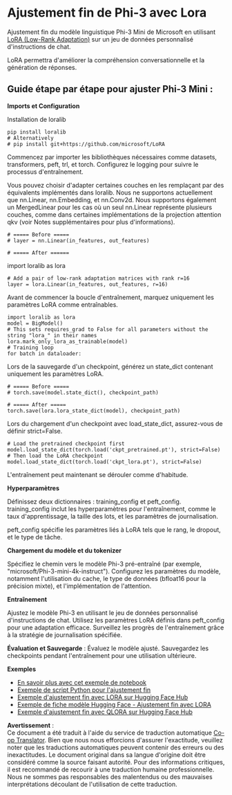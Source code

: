 <!--
CO_OP_TRANSLATOR_METADATA:
{
  "original_hash": "50b6a55a0831b417835087d8b57759fe",
  "translation_date": "2025-03-27T13:55:44+00:00",
  "source_file": "md\\03.FineTuning\\FineTuning_Lora.md",
  "language_code": "fr"
}
-->
# **Ajustement fin de Phi-3 avec Lora**

Ajustement fin du modèle linguistique Phi-3 Mini de Microsoft en utilisant [LoRA (Low-Rank Adaptation)](https://github.com/microsoft/LoRA?WT.mc_id=aiml-138114-kinfeylo) sur un jeu de données personnalisé d'instructions de chat.

LoRA permettra d'améliorer la compréhension conversationnelle et la génération de réponses.

## Guide étape par étape pour ajuster Phi-3 Mini :

**Imports et Configuration**

Installation de loralib

```
pip install loralib
# Alternatively
# pip install git+https://github.com/microsoft/LoRA

```

Commencez par importer les bibliothèques nécessaires comme datasets, transformers, peft, trl, et torch. Configurez le logging pour suivre le processus d'entraînement.

Vous pouvez choisir d'adapter certaines couches en les remplaçant par des équivalents implémentés dans loralib. Nous ne supportons actuellement que nn.Linear, nn.Embedding, et nn.Conv2d. Nous supportons également un MergedLinear pour les cas où un seul nn.Linear représente plusieurs couches, comme dans certaines implémentations de la projection attention qkv (voir Notes supplémentaires pour plus d'informations).

```
# ===== Before =====
# layer = nn.Linear(in_features, out_features)
```

```
# ===== After ======
```

import loralib as lora

```
# Add a pair of low-rank adaptation matrices with rank r=16
layer = lora.Linear(in_features, out_features, r=16)
```

Avant de commencer la boucle d'entraînement, marquez uniquement les paramètres LoRA comme entraînables.

```
import loralib as lora
model = BigModel()
# This sets requires_grad to False for all parameters without the string "lora_" in their names
lora.mark_only_lora_as_trainable(model)
# Training loop
for batch in dataloader:
```

Lors de la sauvegarde d'un checkpoint, générez un state_dict contenant uniquement les paramètres LoRA.

```
# ===== Before =====
# torch.save(model.state_dict(), checkpoint_path)
```
```
# ===== After =====
torch.save(lora.lora_state_dict(model), checkpoint_path)
```

Lors du chargement d'un checkpoint avec load_state_dict, assurez-vous de définir strict=False.

```
# Load the pretrained checkpoint first
model.load_state_dict(torch.load('ckpt_pretrained.pt'), strict=False)
# Then load the LoRA checkpoint
model.load_state_dict(torch.load('ckpt_lora.pt'), strict=False)
```

L'entraînement peut maintenant se dérouler comme d'habitude.

**Hyperparamètres**

Définissez deux dictionnaires : training_config et peft_config. training_config inclut les hyperparamètres pour l'entraînement, comme le taux d'apprentissage, la taille des lots, et les paramètres de journalisation.

peft_config spécifie les paramètres liés à LoRA tels que le rang, le dropout, et le type de tâche.

**Chargement du modèle et du tokenizer**

Spécifiez le chemin vers le modèle Phi-3 pré-entraîné (par exemple, "microsoft/Phi-3-mini-4k-instruct"). Configurez les paramètres du modèle, notamment l'utilisation du cache, le type de données (bfloat16 pour la précision mixte), et l'implémentation de l'attention.

**Entraînement**

Ajustez le modèle Phi-3 en utilisant le jeu de données personnalisé d'instructions de chat. Utilisez les paramètres LoRA définis dans peft_config pour une adaptation efficace. Surveillez les progrès de l'entraînement grâce à la stratégie de journalisation spécifiée.

**Évaluation et Sauvegarde** : Évaluez le modèle ajusté. Sauvegardez les checkpoints pendant l'entraînement pour une utilisation ultérieure.

**Exemples**
- [En savoir plus avec cet exemple de notebook](../../../../code/03.Finetuning/Phi_3_Inference_Finetuning.ipynb)
- [Exemple de script Python pour l'ajustement fin](../../../../code/03.Finetuning/FineTrainingScript.py)
- [Exemple d'ajustement fin avec LORA sur Hugging Face Hub](../../../../code/03.Finetuning/Phi-3-finetune-lora-python.ipynb)
- [Exemple de fiche modèle Hugging Face - Ajustement fin avec LORA](https://huggingface.co/microsoft/Phi-3-mini-4k-instruct/blob/main/sample_finetune.py)
- [Exemple d'ajustement fin avec QLORA sur Hugging Face Hub](../../../../code/03.Finetuning/Phi-3-finetune-qlora-python.ipynb)

**Avertissement** :  
Ce document a été traduit à l'aide du service de traduction automatique [Co-op Translator](https://github.com/Azure/co-op-translator). Bien que nous nous efforcions d'assurer l'exactitude, veuillez noter que les traductions automatiques peuvent contenir des erreurs ou des inexactitudes. Le document original dans sa langue d'origine doit être considéré comme la source faisant autorité. Pour des informations critiques, il est recommandé de recourir à une traduction humaine professionnelle. Nous ne sommes pas responsables des malentendus ou des mauvaises interprétations découlant de l'utilisation de cette traduction.